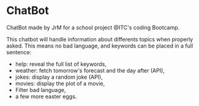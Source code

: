 # ChatBot

ChatBot made by JrM for a school project @ITC's coding Bootcamp.

This chatbot will handle information about differents topics when properly asked. This means no bad language, and keywords can
be placed in a full sentence:

- help: reveal the full list of keywords,
- weather: fetch tomorrow's forecast and the day after (API),
- jokes: display a random joke (API),
- movies: display the plot of a movie,
- Filter bad language,
- a few more easter eggs.

